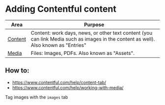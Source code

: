 # Adding Contentful content

[content_url]: https://app.contentful.com/spaces/jnd8s5ezvg4b/entries?id=fVjOlOJpy2qBIBwI&order.fieldId=updatedAt&order.direction=descending&displayedFieldIds=contentType&displayedFieldIds=updatedAt&displayedFieldIds=author&displayedFieldIds=metadata.tags&folderId=kzIgaBG3PX73JJiG&page=1
[media_url]: https://app.contentful.com/spaces/jnd8s5ezvg4b/assets?id=Gkg6oxD7w37zhXZ4

| Area                   | Purpose                                                                                                                             |
| ---------------------- | ----------------------------------------------------------------------------------------------------------------------------------- |
| [Content][content_url] | Content: work days, news, or other text content (you can link Media such as images in the content as well). Also known as "Entries" |
| [Media][media_url]     | Files: Images, PDFs. Also known as "Assets".                                                                                        |


## How to:
- <https://www.contentful.com/help/content-tab/>
- <https://www.contentful.com/help/working-with-media/>

Tag images with the `images` tab